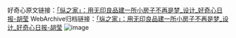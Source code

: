 好奇心原文链接：[「纵之家」：用无印良品建一所小房子不再是梦_设计_好奇心日报-胡莹](https://www.qdaily.com/articles/2735.html)
WebArchive归档链接：[「纵之家」：用无印良品建一所小房子不再是梦_设计_好奇心日报-胡莹](http://web.archive.org/web/20190623151343/https://www.qdaily.com/articles/2735.html)
![image](http://ww3.sinaimg.cn/large/007d5XDply1g3v6g46h8uj30u05q6b29)